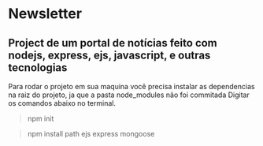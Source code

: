 # Newsletter

## Project de um portal de notícias feito com nodejs, express, ejs, javascript, e outras tecnologias

Para rodar o projeto em sua maquina você precisa instalar as dependencias na raiz do projeto, ja que a pasta node_modules não foi commitada 
Digitar os comandos abaixo no terminal.

> npm init

> npm install path ejs express mongoose
